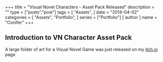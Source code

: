+++
title = "Visual Novel Characters - Asset Pack Released"
description = ""
type = ["posts","post"]
tags = [
    "Assets",
]
date = "2014-04-02"
categories = [
    "Assets",
    "Portfolio",
]
series = ["Portfolio"]
[ author ]
  name = "Conifer"
+++

## Introduction to VN Character Asset Pack

A large folder of art for a Visual Novel Game was just released on my [itch.io](https://conifer-dev.itch.io/visual-novel-characters-asset-pack) page

[go]: https://golang.org/
[gohtmltemplate]: https://golang.org/pkg/html/template/
